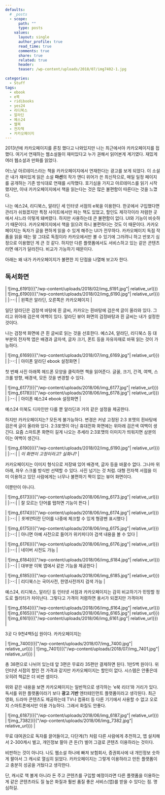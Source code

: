 ```yaml
---
defaults:
  # _posts
  - scope:
      path: ""
      type: posts
    values:
      layout: single
      author_profile: true
      read_time: true
      comments: true
      share: true
      related: true
      header:
      teaser: /wp-content/uploads/2018/07/img7402-1.jpg
      
categories:
  - Stuff
tags:
  - ebook
  - e북
  - ridibooks
  - yes24
  - 리디북스
  - 알라딘
  - 예스24
  - 웹북
  - 전자책
  - 카카오페이지
---
```


2013년에 카카오페이지를 론칭 했다고 나와있지만 나는 최근에서야 카카오페이지를 접했다. 여기서 연재하는 웹소설들이 재미있다고 누가 권해서 읽어본게 계기였다. 재밌게 여러 웹소설과 만화를 읽었다.

어느날 아르테미스라는 책을 카카오페이지에서 연재한다는 광고를 보게 되었다. 이 소설은 내가 재미있게 읽은 소설 **마션**의 작가 앤디 위어가 쓴 최신작으로, 매일 일정 페이지를 공개하는 기존 방식대로 연재를 시작했다. 호기심을 가지고 아르테미스를 읽기 시작했지만, 이내 카카오페이지에서 책을 읽는다는 것은 많은 불편함이 따른다는 것을 느꼈다.

나는 예스24, 리디북스, 알라딘 세 인터넷 서점의 e북을 이용한다. 한곳에서 구입했다면 관리가 쉬웠겠지만 특정 사이트에서만 파는 책도 있었고, 할인도 제각각이라 저렴한 곳에서 사느라 이렇게 돼버렸다. 하지만 사용하는데 큰 불편함이 없다. UI와  기능이 비슷하기 때문이다. 카카오페이지에서 책을 읽으려 하니 불편하다는 것도 이 때문이다. 카카오페이지는 독자가 글을 편하게 읽을 수 있게 해주는 UI가 전무하다. 카카오페이지 독점 작품을 읽을 때는 말 그대로 독점이라 카카오에서만 볼 수 있기에 그러려니 하고 반포기 심정으로 이용했던 게 큰 것 같다. 하지만 다른 플랫폼에서도 서비스하고 있는 같은 콘텐츠라면 얘기가 달라진다. 비교가 가능하기 때문이다.

아래는 왜 내가 카카오페이지가 불편한 지 단점을 나열해 보고자 한다.

## 독서화면

| ![img_6191]({{"/wp-content/uploads/2018/02/img_6191.jpg"| relative_url}}) | ![img_6190]({{"/wp-content/uploads/2018/02/img_6190.jpg"| relative_url}}) |
|:--:| 
| 왼쪽은 알라딘, 오른쪽은 카카오페이지 |

일단 알라딘은 검정색 바탕에 흰 글씨, 카카오는 흰바탕에 검은색 글이 올라와 있다. 그리고 위아래 검은색 여백이 있다. 알라딘 뷰어 화면의 검정바탕과 흰 글씨는 내가 설정한 것이다.

나는 검정색 화면에 큰 흰 글씨로 읽는 것을 선호한다. 예스24, 알라딘, 리디북스 등 대부분의 전자책 앱은 배경과 글자색, 글자 크기, 폰트 등을 자유자재로 바꿔 읽는 것이 가능하다.

| ![img_6169]({{"/wp-content/uploads/2018/07/img_6169.jpg"| relative_url}}) |
|:--:| 
| 아이폰 알라딘 ebook 설정화면 |

첫 번째 사진 아래쪽 헤드폰 모양을 클릭하면 책을 읽어준다. 글꼴, 크기, 간격, 여백, 스크롤 방향, 배경색, 모든 것을 변경할 수 있다.

| ![img_6177]({{"/wp-content/uploads/2018/06/img_6177.jpg"| relative_url}}) | ![img_6178]({{"/wp-content/uploads/2018/06/img_6178.jpg"| relative_url}}) | 
|:--:| 
| 아이폰 예스24 ebook 설정화면 |

예스24 이북도 디자인만 다를 뿐 알라딘과 거의 같은 설정을 제공한다.

하지만 카카오페이지는? 모든게 불가능하다. 변경은 커녕 고정된 2:3 포맷의 흰바탕에 검은색 글이 올라와 있다. 2:3포맷이 아닌 휴대전화 화면에는 위아래 검은색 여백이 생긴다. 요즘 스마트폰 화면이 길게 나오는 추세라 2:3포맷의 이미지가 띄워지면 삼분의 이는 여백이 생긴다.

| ![img_6190]({{"/wp-content/uploads/2018/02/img_6190.jpg"| relative_url}}) | 
|:--:| 
| *이 화면이 고정이라고? 실화냐?* |

카카오페이지는 이미지 형식으로 저장돼 있어 배경색, 글자 등을 바꿀수 없다. 그나마 위아래, 좌우 스크롤 방식만 선택할 수 있다. 사진 넘기는 것 처럼. 대형 전자책 서점을 이미 이용하고 있던 사람에게는 너무나 불편하기 짝이 없는 뷰어 화면이다.

이뿐만이 아니다.

| ![img_6173]({{"/wp-content/uploads/2018/06/img_6173.jpg"| relative_url}}) | 
|:--:|
| 잘 모르는 단어를 탭하면 기능이 뜬다 |

| ![img_6174]({{"/wp-content/uploads/2018/06/img_6174.jpg"| relative_url}}) | 
|:--:|
| *핏케언*이란 단어를 나중에 체크할 수 있게 형광펜 표시했다 |

| ![img_6175]({{"/wp-content/uploads/2018/06/img_6175.jpg"| relative_url}}) | 
|:--:|
| 아니면 아예 사전으로 들어가 위키피디아 검색 내용을 볼 수 있다 |

| ![img_6176]({{"/wp-content/uploads/2018/06/img_6176.jpg"| relative_url}}) | 
|:--:|
| 네이버 사전도 가능 |

| ![img_6184]({{"/wp-content/uploads/2018/06/img_6184.jpg"| relative_url}}) | 
|:--:|
| 대부분 이북 앱에서 같은 기능을 제공한다 |

| ![img_6185]({{"/wp-content/uploads/2018/06/img_6185.jpg"| relative_url}}) | 
|:--:|
| 리디북스는 국어사전, 한영사전까지 검색 가능 |

예스24, 리디북스, 알라딘 등 인터넷 서점과 카카오페이지는 감히 비교하기가 민망할 정도로 퀄리티가 차이난다. 그렇다고 가격이 저렴하면 용서가 되겠지만 가격마저
  
| ![img_6164]({{"/wp-content/uploads/2018/06/img_6164.jpg"| relative_url}}) | ![img_6165]({{"/wp-content/uploads/2018/06/img_6165.jpg"| relative_url}}) | ![img_6161]({{"/wp-content/uploads/2018/06/img_6161.jpg"| relative_url}}) | 

3곳 다 9천4백5십 원이다. 카카오페이지는

| ![img_7400]({{"/wp-content/uploads/2018/07/img_7400.jpg"| relative_url}}) | ![img_7401]({{"/wp-content/uploads/2018/07/img_7401.jpg"| relative_url}}) |

총 38편으로 나뉘어 있는데 앞 3편은 무료라 35편만 결제하면 된다. 1만5백 원이다. 위 인터넷 서점의 할인 전 가격과 같지만 카카오페이지는 할인이 없다. 시스템은 안좋은데 오히려 책값은 더 비싼 셈이다.

위와 같은 내용을 보면 카카오페이지는 일반적으로 생각하는 &#8216;e북 리더&#8217;와 거리가 있다. 독서를 위한 플랫폼이라기 보다 **광고 기반** 엔터테인먼트 플랫폼이라고 생각된다. 최근 영화, 드라마 콘텐츠도 제공하는데 TV나 컴퓨터 등 다른 기기에서 사용할 수 없고 오로지 스마트폰에서만 이용 가능하다. 그래서 화질도 안좋다.

| ![img_6187]({{"/wp-content/uploads/2018/06/img_6187.jpg"| relative_url}}) | ![img_7382]({{"/wp-content/uploads/2018/06/img_7382.jpg"| relative_url}}) | 

무료 대여권으로 독자를 끌어들이고, 다단계(?) 처럼 다른 사람에게 추천하고, 앱 설치해서 2-300캐시 벌고, 개인정보 팔아 큰 돈(?) 벌어 그걸로 콘텐츠 이용하라는 것이다.

비판하는 것이 아니다. 나도 웹소설 하나에 빠져 보험회사, 증권회사에 내 개인정보 숫하게 팔아서 그 캐시로 열심히 읽었다. 카카오페이지는 그렇게 이용하라고 만든 플랫폼이고 충분히 성공을 거뒀다고 생각한다.

단, 캐시로 책 볼게 아니라 돈 주고 콘텐츠를 구입할 예정이라면 다른 플랫폼을 이용하는 게 같은 콘텐츠라도 질 높은 화질과 훨씬 품질 좋은 서비스(앱)를 받을 수 있다는 점. 명심하길.
